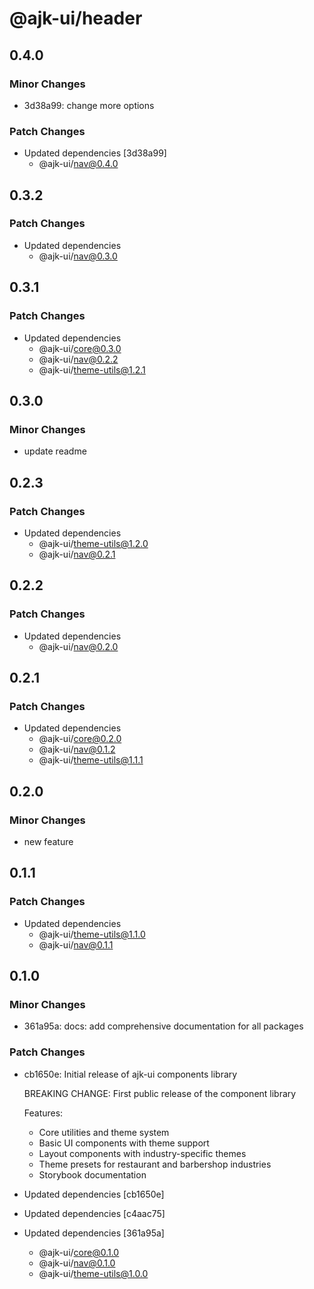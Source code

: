 # @ajk-ui/header

## 0.4.0

### Minor Changes

- 3d38a99: change more options

### Patch Changes

- Updated dependencies [3d38a99]
  - @ajk-ui/nav@0.4.0

## 0.3.2

### Patch Changes

- Updated dependencies
  - @ajk-ui/nav@0.3.0

## 0.3.1

### Patch Changes

- Updated dependencies
  - @ajk-ui/core@0.3.0
  - @ajk-ui/nav@0.2.2
  - @ajk-ui/theme-utils@1.2.1

## 0.3.0

### Minor Changes

- update readme

## 0.2.3

### Patch Changes

- Updated dependencies
  - @ajk-ui/theme-utils@1.2.0
  - @ajk-ui/nav@0.2.1

## 0.2.2

### Patch Changes

- Updated dependencies
  - @ajk-ui/nav@0.2.0

## 0.2.1

### Patch Changes

- Updated dependencies
  - @ajk-ui/core@0.2.0
  - @ajk-ui/nav@0.1.2
  - @ajk-ui/theme-utils@1.1.1

## 0.2.0

### Minor Changes

- new feature

## 0.1.1

### Patch Changes

- Updated dependencies
  - @ajk-ui/theme-utils@1.1.0
  - @ajk-ui/nav@0.1.1

## 0.1.0

### Minor Changes

- 361a95a: docs: add comprehensive documentation for all packages

### Patch Changes

- cb1650e: Initial release of ajk-ui components library

  BREAKING CHANGE: First public release of the component library

  Features:

  - Core utilities and theme system
  - Basic UI components with theme support
  - Layout components with industry-specific themes
  - Theme presets for restaurant and barbershop industries
  - Storybook documentation

- Updated dependencies [cb1650e]
- Updated dependencies [c4aac75]
- Updated dependencies [361a95a]
  - @ajk-ui/core@0.1.0
  - @ajk-ui/nav@0.1.0
  - @ajk-ui/theme-utils@1.0.0
